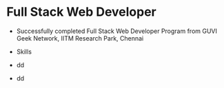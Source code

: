 # Full Stack Web Developer

- Successfully completed Full Stack Web Developer Program from GUVI Geek Network, IITM Research Park, Chennai

- Skills
- dd
- dd
